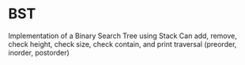# BST
Implementation of a Binary Search Tree using Stack
Can add, remove, check height, check size, check contain, and print traversal (preorder, inorder, postorder)
